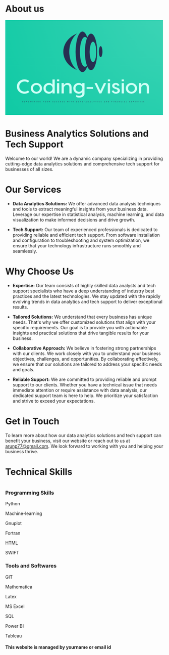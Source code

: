 <!------ <!DOCTYPE html> ---->
<html lang="en">
<!------Here main body starts  ------->
<body>
<div class="header">
    <h1>About us</h1>
    
<!---src - Specifies the path to the image
alt - Specifies an alternate text for the image
<p>This is header subtitle.</p>--->
  </div>
<div class= “header-image”>
<img src="coding-vision.png" width="500" 
     height="300">  
</div>


<!-------     
![image](https://user-images.githubusercontent.com/15100077/212930031-efc55dd5-9151-4f4a-8322-53a45c7d58ee.png)
----->
# Business Analytics Solutions and Tech Support
        
Welcome to our world! We are a dynamic company specializing in providing cutting-edge data analytics solutions and comprehensive tech support for businesses of all sizes.
        
# Our Services

- **Data Analytics Solutions:** We offer advanced data analysis techniques and tools to extract meaningful insights from your business data. Leverage our expertise in statistical analysis, machine learning, and data visualization to make informed decisions and drive growth.
        
- **Tech Support:** Our team of experienced professionals is dedicated to providing reliable and efficient tech support. From software installation and configuration to troubleshooting and system optimization, we ensure that your technology infrastructure runs smoothly and seamlessly.

# Why Choose Us
        
- **Expertise:** Our team consists of highly skilled data analysts and tech support specialists who have a deep understanding of industry best practices and the latest technologies. We stay updated with the rapidly evolving trends in data analytics and tech support to deliver exceptional results.

- **Tailored Solutions:** We understand that every business has unique needs. That's why we offer customized solutions that align with your specific requirements. Our goal is to provide you with actionable insights and practical solutions that drive tangible results for your business.

- **Collaborative Approach:** We believe in fostering strong partnerships with our clients. We work closely with you to understand your business objectives, challenges, and opportunities. By collaborating effectively, we ensure that our solutions are tailored to address your specific needs and goals.

- **Reliable Support:** We are committed to providing reliable and prompt support to our clients. Whether you have a technical issue that needs immediate attention or require assistance with data analysis, our dedicated support team is here to help. We prioritize your satisfaction and strive to exceed your expectations.
  
 # Get in Touch
To learn more about how our data analytics solutions and tech support can benefit your business, visit our website or reach out to us at arunp77@gmail.com. We look forward to working with you and helping your business thrive.
    
<!-------Add your photos here, if you wish -->
</div>
<div class="main">
     <p>
     <h1>Technical Skills<h1/>

<h3>Programming Skills</h3>

<p>Python</p>
<div class="container">
  <div class="skills python"></div>
</div>

<p>Machine-learning</p>
<div class="container">
  <div class="skills machine"></div>
</div>

<p>Gnuplot</p>
<div class="container">
  <div class="skills gnuplot"></div>
</div>

<p>Fortran</p>
<div class="container">
  <div class="skills fortran"></div>
</div>

<p>HTML</p>
<div class="container">
  <div class="skills html"></div>
</div>

<p>SWIFT</p>
<div class="container">
  <div class="skills swift"></div>
</div>


<h3>Tools and Softwares </h3>

<p>GIT</p>
<div class="container">
  <div class="skills GIT"></div>
</div>

<p>Mathematica</p>
<div class="container">
  <div class="skills Mathematica"></div>
</div>

<p>Latex</p>
<div class="container">
  <div class="skills latex"></div>
</div>

<p>MS Excel</p>
<div class="container">
  <div class="skills excel"></div>
</div>

<p>SQL</p>
<div class="container">
  <div class="skills SQL"></div>
</div>

<p>Power BI</p>
<div class="container">
  <div class="skills Powerbi"></div>
</div>

<p>Tableau</p>
<div class="container">
  <div class="skills tableau"></div>
</div>

  
  <div class="footer">
    <h4>This website is managed by yourname or email id</h4>
  </div>
<!------Here main body ends  ------->
</body>
<!---------------------------Here html page ends ---------------------------------->
